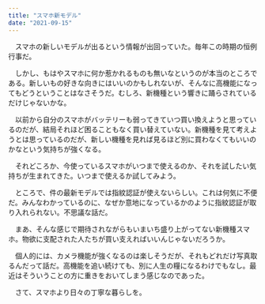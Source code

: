 ```yaml
---
title: "スマホ新モデル"
date: "2021-09-15"
---
```


　スマホの新しいモデルが出るという情報が出回っていた。毎年この時期の恒例行事だ。

　しかし、もはやスマホに何か惹かれるものも無いなというのが本当のところである。新しいもの好きな向きにはいいのかもしれないが、そんなに高機能になってもどうということはなさそうだ。むしろ、新機種という響きに踊らされているだけじゃないかな。

　以前から自分のスマホがバッテリーも弱ってきていつ買い換えようと思っているのだが、結局それほど困ることもなく買い替えていない。新機種を見て考えようとは思っているのだが、新しい機種を見れば見るほど別に買わなくてもいいのかなという気持ちが強くなる。

　それどころか、今使っているスマホがいつまで使えるのか、それを試したい気持ちが生まれてきた。いつまで使えるか試してみよう。

　ところで、件の最新モデルでは指紋認証が使えないらしい。これは何気に不便だ。みんなわかっているのに、なぜか意地になっているかのように指紋認証が取り入れられない。不思議な話だ。

　まあ、そんな感じで期待されながらもいまいち盛り上がってない新機種スマホ。物欲に支配された人たちが買い支えればいいんじゃないだろうか。

　個人的には、カメラ機能が強くなるのは楽しそうだが、それもどれだけ写真取るんだって話だ。高機能を追い続けても、別に人生の糧になるわけでもなし。最近はそういうことの方に重きをおいてしまう感じなのであった。

　さて、スマホより日々の丁寧な暮らしを。
